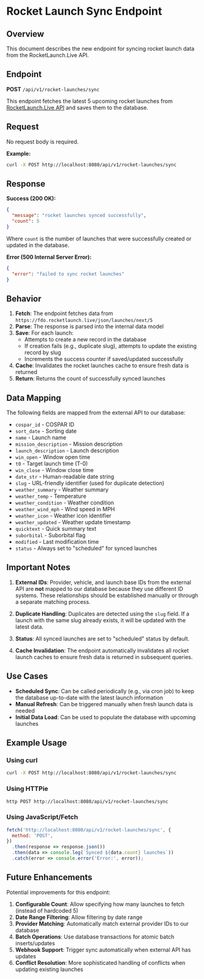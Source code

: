# Rocket Launch Sync Endpoint

## Overview

This document describes the new endpoint for syncing rocket launch data from the RocketLaunch.Live API.

## Endpoint

**POST** `/api/v1/rocket-launches/sync`

This endpoint fetches the latest 5 upcoming rocket launches from [RocketLaunch.Live API](https://fdo.rocketlaunch.live/json/launches/next/5) and saves them to the database.

## Request

No request body is required.

**Example:**
```bash
curl -X POST http://localhost:8080/api/v1/rocket-launches/sync
```

## Response

**Success (200 OK):**
```json
{
  "message": "rocket launches synced successfully",
  "count": 5
}
```

Where `count` is the number of launches that were successfully created or updated in the database.

**Error (500 Internal Server Error):**
```json
{
  "error": "failed to sync rocket launches"
}
```

## Behavior

1. **Fetch**: The endpoint fetches data from `https://fdo.rocketlaunch.live/json/launches/next/5`
2. **Parse**: The response is parsed into the internal data model
3. **Save**: For each launch:
   - Attempts to create a new record in the database
   - If creation fails (e.g., duplicate slug), attempts to update the existing record by slug
   - Increments the success counter if saved/updated successfully
4. **Cache**: Invalidates the rocket launches cache to ensure fresh data is returned
5. **Return**: Returns the count of successfully synced launches

## Data Mapping

The following fields are mapped from the external API to our database:

- `cospar_id` - COSPAR ID
- `sort_date` - Sorting date
- `name` - Launch name
- `mission_description` - Mission description
- `launch_description` - Launch description
- `win_open` - Window open time
- `t0` - Target launch time (T-0)
- `win_close` - Window close time
- `date_str` - Human-readable date string
- `slug` - URL-friendly identifier (used for duplicate detection)
- `weather_summary` - Weather summary
- `weather_temp` - Temperature
- `weather_condition` - Weather condition
- `weather_wind_mph` - Wind speed in MPH
- `weather_icon` - Weather icon identifier
- `weather_updated` - Weather update timestamp
- `quicktext` - Quick summary text
- `suborbital` - Suborbital flag
- `modified` - Last modification time
- `status` - Always set to "scheduled" for synced launches

## Important Notes

1. **External IDs**: Provider, vehicle, and launch base IDs from the external API are **not** mapped to our database because they use different ID systems. These relationships should be established manually or through a separate matching process.

2. **Duplicate Handling**: Duplicates are detected using the `slug` field. If a launch with the same slug already exists, it will be updated with the latest data.

3. **Status**: All synced launches are set to "scheduled" status by default.

4. **Cache Invalidation**: The endpoint automatically invalidates all rocket launch caches to ensure fresh data is returned in subsequent queries.

## Use Cases

- **Scheduled Sync**: Can be called periodically (e.g., via cron job) to keep the database up-to-date with the latest launch information
- **Manual Refresh**: Can be triggered manually when fresh launch data is needed
- **Initial Data Load**: Can be used to populate the database with upcoming launches

## Example Usage

### Using curl
```bash
curl -X POST http://localhost:8080/api/v1/rocket-launches/sync
```

### Using HTTPie
```bash
http POST http://localhost:8080/api/v1/rocket-launches/sync
```

### Using JavaScript/Fetch
```javascript
fetch('http://localhost:8080/api/v1/rocket-launches/sync', {
  method: 'POST',
})
  .then(response => response.json())
  .then(data => console.log(`Synced ${data.count} launches`))
  .catch(error => console.error('Error:', error));
```

## Future Enhancements

Potential improvements for this endpoint:

1. **Configurable Count**: Allow specifying how many launches to fetch (instead of hardcoded 5)
2. **Date Range Filtering**: Allow filtering by date range
3. **Provider Matching**: Automatically match external provider IDs to our database
4. **Batch Operations**: Use database transactions for atomic batch inserts/updates
5. **Webhook Support**: Trigger sync automatically when external API has updates
6. **Conflict Resolution**: More sophisticated handling of conflicts when updating existing launches
